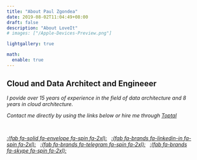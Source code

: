 ```yaml
---
title: "About Paul Zgondea"
date: 2019-08-02T11:04:49+08:00
draft: false
description: "About LoveIt"
# images: ["/Apple-Devices-Preview.png"]

lightgallery: true

math:
  enable: true
---
```


## Cloud and Data Architect and Engineeer ##
*I povide over 15 years of experience in the field of data architecture and 8 years in cloud architecture.*

*Contact me directly by using the links below or hire me through [Toptal](https://www.toptal.com/resume/paul-zgondea)* 

&nbsp;

*[:(fab fa-solid fa-envelope fa-spin fa-2xl):](mailto:paul@zgondea.com)*&nbsp;&nbsp;
*[:(fab fa-brands fa-linkedin-in fa-spin fa-2xl):](https://linkedin.com/in/zgondeapaul)*&nbsp;&nbsp;
*[:(fab fa-brands fa-telegram fa-spin fa-2xl):](https://t.me/ZVPalu)*&nbsp;&nbsp;
*[:(fab fa-brands fa-skype fa-spin fa-2xl):](skype:%25!%28EXTRA%20string=paul.zgondea%29)*&nbsp;&nbsp;


